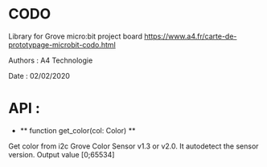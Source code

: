 # CODO
Library for Grove micro:bit project board
https://www.a4.fr/carte-de-prototypage-microbit-codo.html

Authors : A4 Technologie

Date : 02/02/2020

# API :
- ** function get_color(col: Color) **

Get color from i2c Grove Color Sensor v1.3 or v2.0. It autodetect the sensor version. Output value [0;65534]

